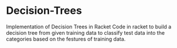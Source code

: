 # Decision-Trees
Implementation of Decision Trees in Racket
Code in racket to build a decision tree from given training data to classify test data into the categories based on the festures of training data.
